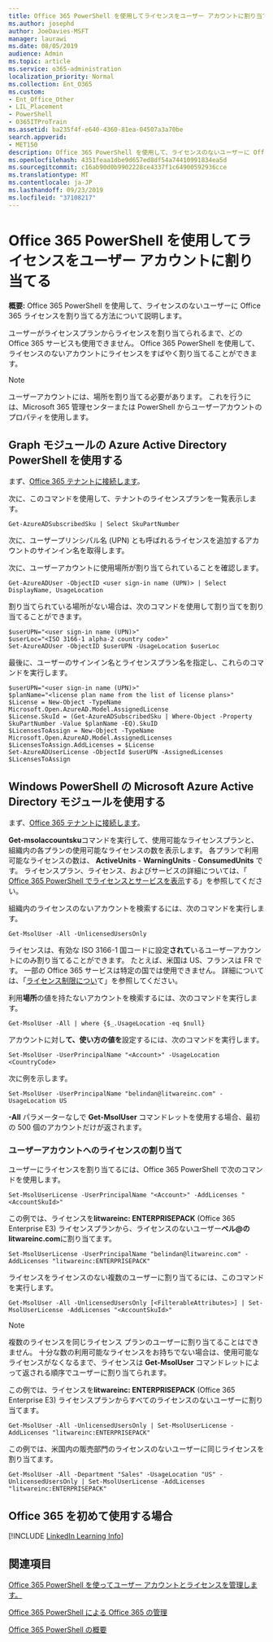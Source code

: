```yaml
---
title: Office 365 PowerShell を使用してライセンスをユーザー アカウントに割り当てる
ms.author: josephd
author: JoeDavies-MSFT
manager: laurawi
ms.date: 08/05/2019
audience: Admin
ms.topic: article
ms.service: o365-administration
localization_priority: Normal
ms.collection: Ent_O365
ms.custom:
- Ent_Office_Other
- LIL_Placement
- PowerShell
- O365ITProTrain
ms.assetid: ba235f4f-e640-4360-81ea-04507a3a70be
search.appverid:
- MET150
description: Office 365 PowerShell を使用して、ライセンスのないユーザーに Office 365 ライセンスを割り当てる方法について説明します。
ms.openlocfilehash: 4351feaa1dbe9d657ed8df54a74410991834ea5d
ms.sourcegitcommit: c16ab90d0b9902228ce4337f1c64900592936cce
ms.translationtype: MT
ms.contentlocale: ja-JP
ms.lasthandoff: 09/23/2019
ms.locfileid: "37108217"
---
```

# <a name="assign-licenses-to-user-accounts-with-office-365-powershell"></a>Office 365 PowerShell を使用してライセンスをユーザー アカウントに割り当てる

**概要:** Office 365 PowerShell を使用して、ライセンスのないユーザーに Office 365 ライセンスを割り当てる方法について説明します。
  
ユーザーがライセンスプランからライセンスを割り当てられるまで、どの Office 365 サービスも使用できません。 Office 365 PowerShell を使用して、ライセンスのないアカウントにライセンスをすばやく割り当てることができます。 

>[!Note]
>ユーザーアカウントには、場所を割り当てる必要があります。 これを行うには、Microsoft 365 管理センターまたは PowerShell からユーザーアカウントのプロパティを使用します。
>

## <a name="use-the-azure-active-directory-powershell-for-graph-module"></a>Graph モジュールの Azure Active Directory PowerShell を使用する

まず、[Office 365 テナントに接続します](connect-to-office-365-powershell.md#connect-with-the-azure-active-directory-powershell-for-graph-module)。
  

次に、このコマンドを使用して、テナントのライセンスプランを一覧表示します。

```
Get-AzureADSubscribedSku | Select SkuPartNumber
```

次に、ユーザープリンシパル名 (UPN) とも呼ばれるライセンスを追加するアカウントのサインイン名を取得します。

次に、ユーザーアカウントに使用場所が割り当てられていることを確認します。

```
Get-AzureADUser -ObjectID <user sign-in name (UPN)> | Select DisplayName, UsageLocation
```

割り当てられている場所がない場合は、次のコマンドを使用して割り当てを割り当てることができます。

```
$userUPN="<user sign-in name (UPN)>"
$userLoc="<ISO 3166-1 alpha-2 country code>"
Set-AzureADUser -ObjectID $userUPN -UsageLocation $userLoc
```

最後に、ユーザーのサインイン名とライセンスプラン名を指定し、これらのコマンドを実行します。

```
$userUPN="<user sign-in name (UPN)>"
$planName="<license plan name from the list of license plans>"
$License = New-Object -TypeName Microsoft.Open.AzureAD.Model.AssignedLicense
$License.SkuId = (Get-AzureADSubscribedSku | Where-Object -Property SkuPartNumber -Value $planName -EQ).SkuID
$LicensesToAssign = New-Object -TypeName Microsoft.Open.AzureAD.Model.AssignedLicenses
$LicensesToAssign.AddLicenses = $License
Set-AzureADUserLicense -ObjectId $userUPN -AssignedLicenses $LicensesToAssign
```

## <a name="use-the-microsoft-azure-active-directory-module-for-windows-powershell"></a>Windows PowerShell の Microsoft Azure Active Directory モジュールを使用する

まず、[Office 365 テナントに接続します](connect-to-office-365-powershell.md#connect-with-the-microsoft-azure-active-directory-module-for-windows-powershell)。

**Get-msolaccountsku**コマンドを実行して、使用可能なライセンスプランと、組織内の各プランの使用可能なライセンスの数を表示します。 各プランで利用可能なライセンスの数は、 **ActiveUnits** - **WarningUnits** - **ConsumedUnits** です。 ライセンスプラン、ライセンス、およびサービスの詳細については、「 [Office 365 PowerShell でライセンスとサービスを表示](view-licenses-and-services-with-office-365-powershell.md)する」を参照してください。
    
組織内のライセンスのないアカウントを検索するには、次のコマンドを実行します。

```
Get-MsolUser -All -UnlicensedUsersOnly
```

ライセンスは、有効な ISO 3166-1 国コードに設定**されて**いるユーザーアカウントにのみ割り当てることができます。 たとえば、米国は US、フランスは FR です。 一部の Office 365 サービスは特定の国では使用できません。 詳細については、「[ライセンス制限につい](https://go.microsoft.com/fwlink/p/?LinkId=691730)て」を参照してください。
    
利用**場所**の値を持たないアカウントを検索するには、次のコマンドを実行します。

```
Get-MsolUser -All | where {$_.UsageLocation -eq $null}
```

アカウントに対し**て、使い方の値を**設定するには、次のコマンドを実行します。

```
Set-MsolUser -UserPrincipalName "<Account>" -UsageLocation <CountryCode>
```

次に例を示します。

```
Set-MsolUser -UserPrincipalName "belindan@litwareinc.com" -UsageLocation US
```
    
**-All** パラメーターなしで **Get-MsolUser** コマンドレットを使用する場合、最初の 500 個のアカウントだけが返されます。

### <a name="assigning-licenses-to-user-accounts"></a>ユーザーアカウントへのライセンスの割り当て
    
ユーザーにライセンスを割り当てるには、Office 365 PowerShell で次のコマンドを使用します。
  
```
Set-MsolUserLicense -UserPrincipalName "<Account>" -AddLicenses "<AccountSkuId>"
```

この例では、ライセンスを**litwareinc: ENTERPRISEPACK** (Office 365 Enterprise E3) ライセンスプランから、ライセンスのないユーザー**ベル\@の litwareinc.com**に割り当てます。
  
```
Set-MsolUserLicense -UserPrincipalName "belindan@litwareinc.com" -AddLicenses "litwareinc:ENTERPRISEPACK"
```

ライセンスをライセンスのない複数のユーザーに割り当てるには、このコマンドを実行します。
  
```
Get-MsolUser -All -UnlicensedUsersOnly [<FilterableAttributes>] | Set-MsolUserLicense -AddLicenses "<AccountSkuId>"
```
  
>[!Note]
>複数のライセンスを同じライセンス プランのユーザーに割り当てることはできません。 十分な数の利用可能なライセンスをお持ちでない場合は、使用可能なライセンスがなくなるまで、ライセンスは **Get-MsolUser** コマンドレットによって返される順序でユーザーに割り当てられます。
>

この例では、ライセンスを**litwareinc: ENTERPRISEPACK** (Office 365 Enterprise E3) ライセンスプランからすべてのライセンスのないユーザーに割り当てます。
  
```
Get-MsolUser -All -UnlicensedUsersOnly | Set-MsolUserLicense -AddLicenses "litwareinc:ENTERPRISEPACK"
```

この例では、米国内の販売部門のライセンスのないユーザーに同じライセンスを割り当てます。
  
```
Get-MsolUser -All -Department "Sales" -UsageLocation "US" -UnlicensedUsersOnly | Set-MsolUserLicense -AddLicenses "litwareinc:ENTERPRISEPACK"
```
  
## <a name="new-to-office-365"></a>Office 365 を初めて使用する場合

[!INCLUDE [LinkedIn Learning Info](../common/office/linkedin-learning-info.md)]

## <a name="see-also"></a>関連項目

[Office 365 PowerShell を使ってユーザー アカウントとライセンスを管理します。](manage-user-accounts-and-licenses-with-office-365-powershell.md)
  
[Office 365 PowerShell による Office 365 の管理](manage-office-365-with-office-365-powershell.md)
  
[Office 365 PowerShell の概要](getting-started-with-office-365-powershell.md)
